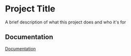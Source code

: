 
# Project Title

A brief description of what this project does and who it's for

## Documentation

[Documentation](https://linktodocumentation)
